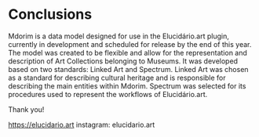 # Conclusions

Mdorim is a data model designed for use in the Elucidário.art plugin, currently in development and scheduled for release by the end of this year. The model was created to be flexible and allow for the representation and description of Art Collections belonging to Museums. It was developed based on two standards: Linked Art and Spectrum. Linked Art was chosen as a standard for describing cultural heritage and is responsible for describing the main entities within Mdorim. Spectrum was selected for its procedures used to represent the workflows of Elucidário.art.

Thank you!

<https://elucidario.art>
instagram: elucidario.art
